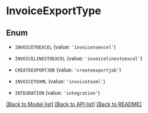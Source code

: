 # InvoiceExportType


## Enum

* `INVOICETOEXCEL` (value: `'invoicetoexcel'`)

* `INVOICELINESTOEXCEL` (value: `'invoicelinestoexcel'`)

* `CREATEEXPORTJOB` (value: `'createexportjob'`)

* `INVOICETOXML` (value: `'invoicetoxml'`)

* `INTEGRATION` (value: `'integration'`)

[[Back to Model list]](../README.md#documentation-for-models) [[Back to API list]](../README.md#documentation-for-api-endpoints) [[Back to README]](../README.md)


